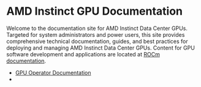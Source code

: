 # AMD Instinct GPU Documentation

Welcome to the documentation site for AMD Instinct Data Center GPUs. Targeted for system administrators and power users, this site provides comprehensive technical documentation, guides, and best practices for deploying and managing AMD Instinct Data Center GPUs. Content for GPU software development and applications are located at [ROCm documentation](https://rocm.docs.amd.com).

- [GPU Operator Documentation](https://dcgpu.docs.amd.com/projects/gpu-operator/en/latest/)
- 
